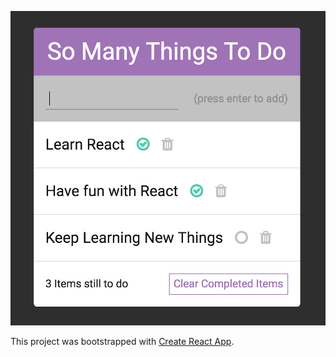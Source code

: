 
![alt text](screenshot.png "The Schedule page of R10")


This project was bootstrapped with [Create React App](https://github.com/facebookincubator/create-react-app).




